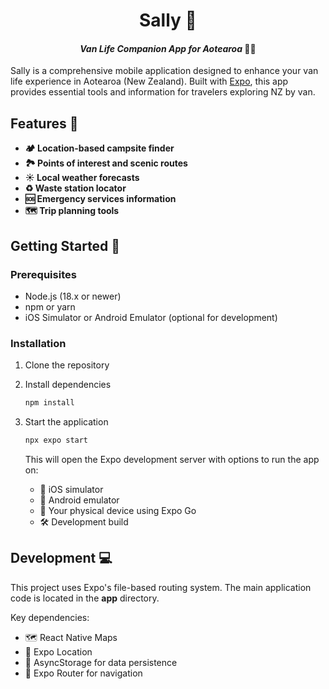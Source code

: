 <div align="center">
  
# Sally 🚐

#### *Van Life Companion App for Aotearoa* 🌿🌊

</div>

Sally is a comprehensive mobile application designed to enhance your van life experience in Aotearoa (New Zealand). Built with [Expo](https://expo.dev), this app provides essential tools and information for travelers exploring NZ by van.

## Features 🌟

- **🏕️ Location-based campsite finder**
- **🏞️ Points of interest and scenic routes**
- **☀️ Local weather forecasts**
- **♻️ Waste station locator**
- **🆘 Emergency services information**
- **🗺️ Trip planning tools**

## Getting Started 🚀

### Prerequisites

- Node.js (18.x or newer)
- npm or yarn
- iOS Simulator or Android Emulator (optional for development)

### Installation

1. Clone the repository

2. Install dependencies
   ```bash
   npm install
   ```

3. Start the application
   ```bash
   npx expo start
   ```

   This will open the Expo development server with options to run the app on:
   - 📱 iOS simulator
   - 🤖 Android emulator
   - 📲 Your physical device using Expo Go
   - 🛠️ Development build

## Development 💻

This project uses Expo's file-based routing system. The main application code is located in the **app** directory.

Key dependencies:
- 🗺️ React Native Maps
- 📍 Expo Location
- 💾 AsyncStorage for data persistence
- 🧭 Expo Router for navigation
